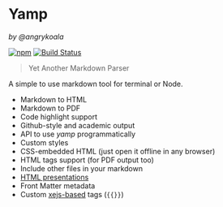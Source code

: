 Yamp
====
_by @angrykoala_

[![npm](https://img.shields.io/npm/v/yamp.svg)](https://www.npmjs.com/package/yamp)
[![Build Status](https://img.shields.io/travis/angrykoala/wendigo/yamp.svg?label=travis)](https://travis-ci.org/angrykoala/yamp)

>Yet Another Markdown Parser

A simple to use markdown tool for terminal or Node.

* Markdown to HTML
* Markdown to PDF
* Code highlight support
* Github-style and academic output
* API to use _yamp_ programmatically
* Custom styles
* CSS-embedded HTML (just open it offline in any browser)
* HTML tags support (for PDF output too)
* Include other files in your markdown
* [HTML presentations](https://remarkjs.com/)
* Front Matter metadata
* Custom [xejs-based](https://github.com/angrykoala/xejs) tags (`{{}}`)
